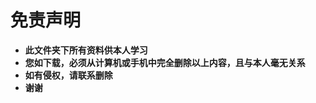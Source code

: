 # 

# 免责声明

* **此文件夹下所有资料供本人学习** 
* **您如下载，必须从计算机或手机中完全删除以上内容，且与本人毫无关系**
* **如有侵权，请联系删除**
* **谢谢**

